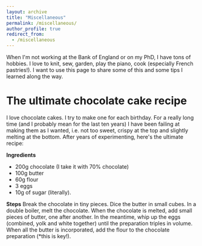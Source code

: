 ```yaml
---
layout: archive
title: "Miscellaneous"
permalink: /miscellaneous/
author_profile: true
redirect_from:
  - /miscellaneous
---
```


When I'm not working at the Bank of England or on my PhD, I have tons of hobbies. I love to knit, sew, garden, play the piano, cook (especially French pastries!). I want to use this page to share some of this and some tips I learned along the way. 

The ultimate chocolate cake recipe
==========

I love chocolate cakes. I try to make one for each birthday. For a really long time (and I probably mean for the last ten years) I have been failing at making them as I wanted, i.e. not too sweet, crispy at the top and slightly melting at the bottom. 
After years of experimenting, here's the ultimate recipe:

**Ingredients**
- 200g chocolate (I take it with 70% chocolate)
- 100g butter
- 60g flour
- 3 eggs
- 10g of sugar (literally).


**Steps**
Break the chocolate in tiny pieces. 
Dice the butter in small cubes. 
In a double boiler, melt the chocolate. 
When the chocolate is melted, add small pieces of butter, one after another. 
In the meantime, whip up the eggs (combined, yolk and white together) until the preparation triples in volume. 
When all the butter is incorporated, add the flour to the chocolate preparation (*this is key!). 











